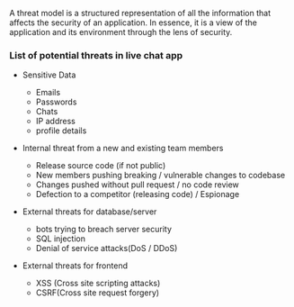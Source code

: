 A threat model is a structured representation of all the information that affects the security of an application. In essence, it is a view of the application and its environment through the lens of security.
### List of potential threats in live chat app

* Sensitive Data
   * Emails
   * Passwords
   * Chats
   * IP address
   * profile details
  
* Internal threat from a new and existing team members
    * Release source code (if not public)
    * New members pushing breaking / vulnerable changes to codebase
    * Changes pushed without pull request / no code review
    * Defection to a competitor (releasing code) / Espionage

* External threats for database/server
    * bots trying to breach server security
    * SQL injection
    * Denial of service attacks(DoS / DDoS)

* External threats for frontend
    * XSS (Cross site scripting attacks)
    * CSRF(Cross site request forgery)

